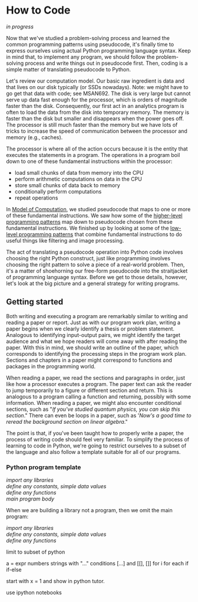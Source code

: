 # How to Code

*in progress*

Now that we've studied a problem-solving process and learned the common programming patterns using pseudocode, it's finally time to express ourselves using actual Python programming language syntax. Keep in mind that, to implement any program, we should follow the problem-solving process and write things out in pseudocode first. Then, coding is a simple matter of translating pseudocode to Python.

Let's review our computation model.  Our basic raw ingredient is data and that lives on our disk typically (or SSDs nowadays). Note: we might have to go get that data with code; see MSAN692. The disk is very large but cannot serve up data fast enough for the processor, which is orders of magnitude faster than the disk. Consequently, our first act in an analytics program is often to load the data from the disk into temporary memory. The memory is faster than the disk but smaller and disappears when the power goes off. The processor is still much faster than the memory but we have lots of tricks to increase the speed of communication between the processor and memory (e.g., caches).

The processor is where all of the action occurs because it is the entity that executes the statements in a program. The operations in a program boil down to one of these fundamental instructions within the processor:

* load small chunks of data from memory into the CPU
* perform arithmetic computations on data in the CPU
* store small chunks of data back to memory
* conditionally perform computations
* repeat operations

In [Model of Computation](computation.md), we studied pseudocode that maps to one or more of these fundamental instructions. We saw how some of the [higher-level programming patterns](patterns.md) map down to pseudocode chosen from these fundamental instructions. We finished up by looking at some of the [low-level programming patterns](combinations.md) that combine fundamental instructions to do useful things like filtering and image processing.

The act of translating a pseudocode operation into Python code involves choosing the right Python construct, just like programming involves choosing the right pattern to solve a piece of a real-world problem.  Then, it's a matter of shoehorning our free-form pseudocode into the straitjacket of programming language syntax. Before we get to those details, however, let's look at the big picture and a general strategy for writing programs.

## Getting started

Both writing and executing a program are remarkably similar to writing and reading a paper or report. Just as with our program work plan, writing a paper begins when we clearly identify a thesis or problem statement. Analogous to identifying input-output pairs, we might identify the target audience and what we hope readers will come away with after reading the paper. With this in mind, we should write an outline of the paper, which corresponds to identifying the processing steps in the program work plan. Sections and chapters in a paper might correspond to functions and packages in the programming world.

When reading a paper, we read the sections and paragraphs in order, just like how a processor executes a program. The paper text can ask the reader to jump temporarily to a figure or different section and return. This is analogous to a program calling a function and returning, possibly with some information.  When reading a paper, we might also encounter conditional sections, such as "*If you've studied quantum physics, you can skip this section*."  There can even be loops in a paper, such as '*Now's a good time to reread the background section on linear algebra*."

The point is that, if you've been taught how to properly write a paper, the process of writing code should feel very familiar. To simplify the process of learning to code in Python, we're going to restrict ourselves to a subset of the language and also follow a template suitable for all of our programs.

### Python program template

*import any libraries*<br>
*define any constants, simple data values*<br>
*define any functions*<br>
*main program body*

When we are building a library not a program, then we omit the main program:
 
*import any libraries*<br>
*define any constants, simple data values*<br>
*define any functions*<br>

limit to subset of python

a = expr
numbers
strings with "..."
conditions
[...] and [[], []]
for i
for each
if
if-else

start with x = 1 and show in python tutor.

use ipython notebooks